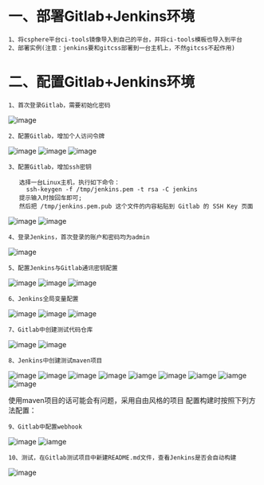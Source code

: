 # 一、部署Gitlab+Jenkins环境

```
1、将csphere平台ci-tools镜像导入到自己的平台，并将ci-tools模板也导入到平台
2、部署实例(注意：jenkins要和gitcss部署到一台主机上，不然gitcss不起作用)
```

# 二、配置Gitlab+Jenkins环境

```
1、首次登录Gitlab，需要初始化密码
```

![image](https://github.com/lyz-970124/work/blob/master/%E5%9B%BE%E7%89%87/CICD/%E5%88%9D%E5%A7%8B%E5%8C%96%E5%AF%86%E7%A0%81.png)

```
2、配置Gitlab，增加个人访问令牌
```

![image](https://github.com/lyz-970124/work/blob/master/%E5%9B%BE%E7%89%87/CICD/%E5%88%9B%E5%BB%BAjenkins%E8%AE%BF%E9%97%AE%E4%BB%A4%E7%89%8C.png)
![image](https://github.com/lyz-970124/work/blob/master/%E5%9B%BE%E7%89%87/CICD/%E5%BC%80%E5%A7%8B%E5%88%9B%E5%BB%BA.png)
![image](https://github.com/lyz-970124/work/blob/master/%E5%9B%BE%E7%89%87/CICD/%E5%88%9B%E5%BB%BA%E5%AE%8C%E6%88%90.png)

```
3、配置Gitlab，增加ssh密钥
   
   选择一台Linux主机，执行如下命令：
     ssh-keygen -f /tmp/jenkins.pem -t rsa -C jenkins
   提示输入时按回车即可;
   然后把 /tmp/jenkins.pem.pub 这个文件的内容粘贴到 Gitlab 的 SSH Key 页面
```

![image](https://github.com/lyz-970124/work/blob/master/%E5%9B%BE%E7%89%87/CICD/%E5%88%9B%E5%BB%BAssh%E5%AF%86%E9%92%A5.png)
![image](https://github.com/lyz-970124/work/blob/master/%E5%9B%BE%E7%89%87/CICD/ssh%E5%BC%80%E5%A7%8B%E5%88%9B%E5%BB%BA.png)

```
4、登录Jenkins，首次登录的账户和密码均为admin
```
![image](https://github.com/lyz-970124/work/blob/master/%E5%9B%BE%E7%89%87/CICD/%E7%99%BB%E5%BD%95jenkins.png)

```
5、配置Jenkins与Gitlab通讯密钥配置
```

![image](https://github.com/lyz-970124/work/blob/master/%E5%9B%BE%E7%89%87/CICD/Jenkins%E5%88%9B%E5%BB%BA%E5%87%AD%E6%8D%AE.png)
![image](https://github.com/lyz-970124/work/blob/master/%E5%9B%BE%E7%89%87/CICD/%E5%88%9B%E5%BB%BAtoken%E5%87%AD%E6%8D%AE.png)
![image](https://github.com/lyz-970124/work/blob/master/%E5%9B%BE%E7%89%87/CICD/%E5%88%9B%E5%BB%BAssh%E5%87%AD%E6%8D%AE.png)

```
6、Jenkins全局变量配置
```

![image](https://github.com/lyz-970124/work/blob/master/%E5%9B%BE%E7%89%87/CICD/Manage%20Jenkins.png)
![image](https://github.com/lyz-970124/work/blob/master/%E5%9B%BE%E7%89%87/CICD/Configure%20System.png)
![image](https://github.com/lyz-970124/work/blob/master/%E5%9B%BE%E7%89%87/CICD/Gitlab.png)

```
7、Gitlab中创建测试代码仓库
```

![image](https://github.com/lyz-970124/work/blob/master/%E5%9B%BE%E7%89%87/CICD/%E6%96%B0%E5%BB%BA%E9%A1%B9%E7%9B%AE.png)
![image](https://github.com/lyz-970124/work/blob/master/%E5%9B%BE%E7%89%87/CICD/%E5%88%9B%E5%BB%BAsms%E9%A1%B9%E7%9B%AE.png)

```
8、Jenkins中创建测试maven项目
```

![image](https://github.com/lyz-970124/work/blob/master/%E5%9B%BE%E7%89%87/CICD/%E6%96%B0%E5%BB%BAmaven.png)
![image](https://github.com/lyz-970124/work/blob/master/%E5%9B%BE%E7%89%87/CICD/maven.png)
![image](https://github.com/lyz-970124/work/blob/master/%E5%9B%BE%E7%89%87/CICD/General.png)
![image](https://github.com/lyz-970124/work/blob/master/%E5%9B%BE%E7%89%87/CICD/token.png)
![iamge](https://github.com/lyz-970124/work/blob/master/%E5%9B%BE%E7%89%87/CICD/webhook.png)
![image](https://github.com/lyz-970124/work/blob/master/%E5%9B%BE%E7%89%87/CICD/webhook%20token.png)
![iamge](https://github.com/lyz-970124/work/blob/master/%E5%9B%BE%E7%89%87/CICD/save.png)
![iamge](https://github.com/lyz-970124/work/blob/master/%E5%9B%BE%E7%89%87/CICD/%E7%AB%8B%E5%8D%B3%E6%9E%84%E5%BB%BA.png)
![image](https://github.com/lyz-970124/work/blob/master/%E5%9B%BE%E7%89%87/CICD/%E6%9E%84%E5%BB%BA%E7%BB%93%E6%9E%9C.png)


使用maven项目的话可能会有问题，采用自由风格的项目 配置构建时按照下列方法配置：

```
9、Gitlab中配置webhook
```

![image](https://github.com/lyz-970124/work/blob/master/%E5%9B%BE%E7%89%87/CICD/Gitlab%E9%85%8D%E7%BD%AEwebhook.png)
![iamge](https://github.com/lyz-970124/work/blob/master/%E5%9B%BE%E7%89%87/CICD/webhook%E9%92%A9%E5%AD%90.png)

```
10、测试，在Gitlab测试项目中新建README.md文件，查看Jenkins是否会自动构建
```

![image](https://github.com/lyz-970124/work/blob/master/%E5%9B%BE%E7%89%87/CICD/%E8%87%AA%E5%8A%A8%E6%9E%84%E5%BB%BA.png)

